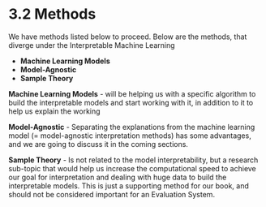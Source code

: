 # 3.2 Methods

We have methods listed below to proceed. Below are the methods, that diverge under the Interpretable Machine Learning

* **Machine Learning Models**
* **Model-Agnostic**
* **Sample Theory**

**Machine Learning Models** - will be helping us with a specific algorithm to build the interpretable models and start working with it, in addition to it to help us explain the working

**Model-Agnostic** - Separating the explanations from the machine learning model \(= model-agnostic interpretation methods\) has some advantages, and we are going to discuss it in the coming sections.

**Sample Theory** - Is not related to the model interpretability, but a research sub-topic that would help us increase the computational speed to achieve our goal for interpretation and dealing with huge data to build the interpretable models. This is just a supporting method for our book, and should not be considered important for an Evaluation System.

